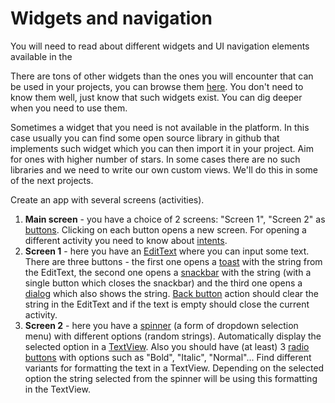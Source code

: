 # Widgets and navigation

You will need to read about different widgets and UI navigation elements available in the 

There are tons of other widgets than the ones you will encounter that can be used in your projects, you can browse them [here](https://developer.android.com/reference/android/widget/package-summary.html). You don't need to know them well, just know that such widgets exist. You can dig deeper when you need to use them.

Sometimes a widget that you need is not available in the platform. In this case usually you can find some open source library in github that implements such widget which you can then import it in your project. Aim for ones with higher number of stars. In some cases there are no such libraries and we need to write our own custom views. We'll do this in some of the next projects.

Create an app with several screens (activities).

1. **Main screen** - you have a choice of 2 screens: "Screen 1", "Screen 2" as [buttons](https://developer.android.com/guide/topics/ui/controls/button.html). Clicking on each button opens a new screen. For opening a different activity you need to know about [intents](https://developer.android.com/guide/components/intents-filters.html).
2. **Screen 1** - here you have an [EditText](https://developer.android.com/reference/android/widget/EditText.html) where you can input some text. There are three buttons - the first one opens a [toast](https://developer.android.com/guide/topics/ui/notifiers/toasts.html) with the string from the EditText, the second one opens a [snackbar](https://developer.android.com/training/snackbar/index.html) with the string (with a single button which closes the snackbar) and the third one opens a [dialog](https://developer.android.com/guide/topics/ui/dialogs.html) which also shows the string. [Back button](https://developer.android.com/reference/android/app/Activity.html#onBackPressed()) action should clear the string in the EditText and if the text is empty should close the current activity.
3. **Screen 2** - here you have a [spinner](https://developer.android.com/guide/topics/ui/controls/spinner.html) (a form of dropdown selection menu) with different options (random strings). Automatically display the selected option in a [TextView](https://developer.android.com/reference/android/widget/TextView.html). Also you should have (at least) 3 [radio buttons](https://developer.android.com/guide/topics/ui/controls/radiobutton.html) with options such as "Bold", "Italic", "Normal"... Find different variants for formatting the text in a TextView. Depending on the selected option the string selected from the spinner will be using this formatting in the TextView.